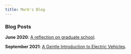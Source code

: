 ```yaml
---
title: Mark's Blog
---
```


### Blog Posts

**June 2020**: [A reflection on graduate school](gradreflect.md).

**September 2021**: [A Gentle Introduction to Electric Vehicles](electricvehicles.md).
